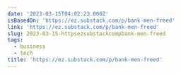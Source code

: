 ```yaml
---
date: '2023-03-15T04:02:23.000Z'
isBasedOn: 'https://ez.substack.com/p/bank-men-freed'
link: 'https://ez.substack.com/p/bank-men-freed'
slug: 2023-03-15-httpsezsubstackcompbank-men-freed
tags:
  - business
  - tech
title: 'https://ez.substack.com/p/bank-men-freed'
---
```


